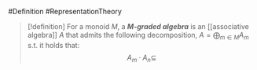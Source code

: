 #Definition #RepresentationTheory 

> [!definition]
> For a monoid $M$, a ***$M$-graded algebra*** is an [[associative algebra]] $A$ that admits the following decomposition, $A=\bigoplus_{m\in M}A_{m}$ s.t. it holds that: $$A_{m}\cdot A_{n}\subseteq$$